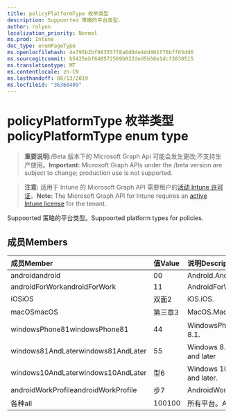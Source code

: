 ```yaml
---
title: policyPlatformType 枚举类型
description: Suppoorted 策略的平台类型。
author: rolyon
localization_priority: Normal
ms.prod: Intune
doc_type: enumPageType
ms.openlocfilehash: 4e795b2bf983557f8a6d0de4dd461f76bff65dd6
ms.sourcegitcommit: b5425ebf648572569b032ded5b56e1dcf3830515
ms.translationtype: MT
ms.contentlocale: zh-CN
ms.lasthandoff: 08/13/2019
ms.locfileid: "36368409"
---
```

# <a name="policyplatformtype-enum-type"></a><span data-ttu-id="58038-103">policyPlatformType 枚举类型</span><span class="sxs-lookup"><span data-stu-id="58038-103">policyPlatformType enum type</span></span>

> <span data-ttu-id="58038-104">**重要说明:**/Beta 版本下的 Microsoft Graph Api 可能会发生更改;不支持生产使用。</span><span class="sxs-lookup"><span data-stu-id="58038-104">**Important:** Microsoft Graph APIs under the /beta version are subject to change; production use is not supported.</span></span>

> <span data-ttu-id="58038-105">**注意:** 适用于 Intune 的 Microsoft Graph API 需要租户的[活动 Intune 许可证](https://go.microsoft.com/fwlink/?linkid=839381)。</span><span class="sxs-lookup"><span data-stu-id="58038-105">**Note:** The Microsoft Graph API for Intune requires an [active Intune license](https://go.microsoft.com/fwlink/?linkid=839381) for the tenant.</span></span>

<span data-ttu-id="58038-106">Suppoorted 策略的平台类型。</span><span class="sxs-lookup"><span data-stu-id="58038-106">Suppoorted platform types for policies.</span></span>

## <a name="members"></a><span data-ttu-id="58038-107">成员</span><span class="sxs-lookup"><span data-stu-id="58038-107">Members</span></span>
|<span data-ttu-id="58038-108">成员</span><span class="sxs-lookup"><span data-stu-id="58038-108">Member</span></span>|<span data-ttu-id="58038-109">值</span><span class="sxs-lookup"><span data-stu-id="58038-109">Value</span></span>|<span data-ttu-id="58038-110">说明</span><span class="sxs-lookup"><span data-stu-id="58038-110">Description</span></span>|
|:---|:---|:---|
|<span data-ttu-id="58038-111">android</span><span class="sxs-lookup"><span data-stu-id="58038-111">android</span></span>|<span data-ttu-id="58038-112">0</span><span class="sxs-lookup"><span data-stu-id="58038-112">0</span></span>|<span data-ttu-id="58038-113">Android.</span><span class="sxs-lookup"><span data-stu-id="58038-113">Android.</span></span>|
|<span data-ttu-id="58038-114">androidForWork</span><span class="sxs-lookup"><span data-stu-id="58038-114">androidForWork</span></span>|<span data-ttu-id="58038-115">1</span><span class="sxs-lookup"><span data-stu-id="58038-115">1</span></span>|<span data-ttu-id="58038-116">AndroidForWork.</span><span class="sxs-lookup"><span data-stu-id="58038-116">AndroidForWork.</span></span>|
|<span data-ttu-id="58038-117">iOS</span><span class="sxs-lookup"><span data-stu-id="58038-117">iOS</span></span>|<span data-ttu-id="58038-118">双面</span><span class="sxs-lookup"><span data-stu-id="58038-118">2</span></span>|<span data-ttu-id="58038-119">iOS.</span><span class="sxs-lookup"><span data-stu-id="58038-119">iOS.</span></span>|
|<span data-ttu-id="58038-120">macOS</span><span class="sxs-lookup"><span data-stu-id="58038-120">macOS</span></span>|<span data-ttu-id="58038-121">第三章</span><span class="sxs-lookup"><span data-stu-id="58038-121">3</span></span>|<span data-ttu-id="58038-122">MacOS.</span><span class="sxs-lookup"><span data-stu-id="58038-122">MacOS.</span></span>|
|<span data-ttu-id="58038-123">windowsPhone81</span><span class="sxs-lookup"><span data-stu-id="58038-123">windowsPhone81</span></span>|<span data-ttu-id="58038-124">4</span><span class="sxs-lookup"><span data-stu-id="58038-124">4</span></span>|<span data-ttu-id="58038-125">WindowsPhone 8.1。</span><span class="sxs-lookup"><span data-stu-id="58038-125">WindowsPhone 8.1.</span></span>|
|<span data-ttu-id="58038-126">windows81AndLater</span><span class="sxs-lookup"><span data-stu-id="58038-126">windows81AndLater</span></span>|<span data-ttu-id="58038-127">5</span><span class="sxs-lookup"><span data-stu-id="58038-127">5</span></span>|<span data-ttu-id="58038-128">Windows 8.1 及更高版本</span><span class="sxs-lookup"><span data-stu-id="58038-128">Windows 8.1 and later</span></span>|
|<span data-ttu-id="58038-129">windows10AndLater</span><span class="sxs-lookup"><span data-stu-id="58038-129">windows10AndLater</span></span>|<span data-ttu-id="58038-130">型</span><span class="sxs-lookup"><span data-stu-id="58038-130">6</span></span>|<span data-ttu-id="58038-131">Windows 10 及更高版本。</span><span class="sxs-lookup"><span data-stu-id="58038-131">Windows 10 and later.</span></span>|
|<span data-ttu-id="58038-132">androidWorkProfile</span><span class="sxs-lookup"><span data-stu-id="58038-132">androidWorkProfile</span></span>|<span data-ttu-id="58038-133">步</span><span class="sxs-lookup"><span data-stu-id="58038-133">7</span></span>|<span data-ttu-id="58038-134">AndroidWorkProfile.</span><span class="sxs-lookup"><span data-stu-id="58038-134">AndroidWorkProfile.</span></span>|
|<span data-ttu-id="58038-135">各种</span><span class="sxs-lookup"><span data-stu-id="58038-135">all</span></span>|<span data-ttu-id="58038-136">100</span><span class="sxs-lookup"><span data-stu-id="58038-136">100</span></span>|<span data-ttu-id="58038-137">所有平台。</span><span class="sxs-lookup"><span data-stu-id="58038-137">All platforms.</span></span>|



